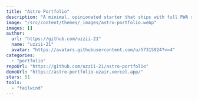 ```yaml
---
title: "Astro Portfolio"
description: "A minimal, opinionated starter that ships with full PWA support out the box. It also comes with TailwindCSS preinstalled as well as sensible ESLint and Prettier configurations."
image: "/src/content/themes/_images/astro-portfolio.webp"
images: []
author:
  url: "https://github.com/uzzii-21"
  name: "uzzii-21"
  avatar: "https://avatars.githubusercontent.com/u/57315924?v=4"
categories:
  - "portfolio"
repoUrl: "https://github.com/uzzii-21/astro-portfolio"
demoUrl: "https://astro-portfolio-uzair.vercel.app/"
stars: 51
tools:
  - "tailwind"
---
```

